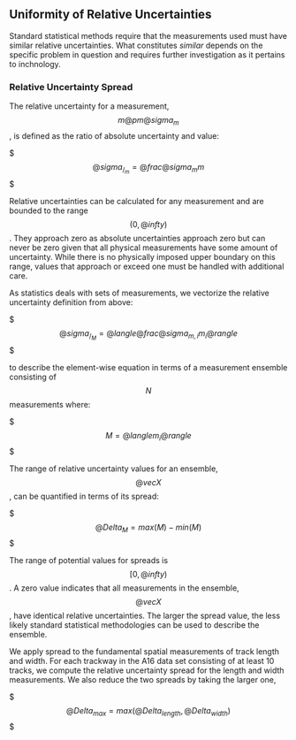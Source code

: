 ## Uniformity of Relative Uncertainties

Standard statistical methods require that the measurements used must 
have similar relative uncertainties. What constitutes _similar_ depends 
on the specific problem in question and requires further investigation 
as it pertains to inchnology.

### Relative Uncertainty Spread

The relative uncertainty for a measurement, $$m @pm @sigma_m$$, is
defined as the ratio of absolute uncertainty and value:

$$$
    @sigma_{/_m} = @frac { @sigma_m } { m } 
$$$

Relative uncertainties can be calculated for any measurement and are
bounded to the range $$ (0, @infty) $$. They approach zero as
absolute uncertainties approach zero but can never be zero given that 
all  physical measurements have some amount of uncertainty. While there 
is no physically imposed upper boundary on this range, values that 
approach or exceed one must be handled with additional care.

As statistics deals with sets of measurements, we vectorize the relative 
uncertainty definition from above:
 
$$$
    @sigma_{/_M} = 
        @langle 
            @frac{ @sigma_{m,i} } { m_i } 
        @rangle
$$$

to describe the element-wise equation in terms of a measurement 
ensemble consisting of $$ N $$ measurements where:

$$$
    M = @langle m_i @rangle
$$$

The range of relative uncertainty values for an ensemble, 
$$ @vec{X} $$, can be quantified in terms of its spread:

$$$
    @Delta_{M} = max(M) - min(M)
$$$

The range of potential values for spreads is $$ [0, @infty) $$. A zero 
value indicates that all measurements in the ensemble, $$ @vec{X} $$, 
have identical relative uncertainties. The larger the spread
value, the less likely standard statistical methodologies can be used
to describe the ensemble.

We apply spread to the fundamental spatial measurements of track 
length and width. For each trackway in the A16 data set consisting of 
at least 10 tracks, we compute the relative uncertainty spread for the 
length and width measurements. We also reduce the two spreads by 
taking the larger one, 

$$$
    @Delta_{max} = max(@Delta_{length}, @Delta_{width})
$$$
